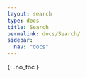 ```yaml
---
layout: search
type: docs
title: Search
permalink: docs/Search/
sidebar:
  nav: "docs"
---
```



{: .no_toc }


